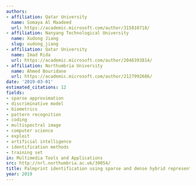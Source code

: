 ```yaml
---
authors:
- affiliation: Qatar University
  name: Somaya Al Maadeed
  url: https://academic.microsoft.com/author/315810718/
- affiliation: Nanyang Technological University
  name: Xudong Jiang
  slug: xudong_jiang
- affiliation: Qatar University
  name: Imad Rida
  url: https://academic.microsoft.com/author/2046393814/
- affiliation: Northumbria University
  name: Ahmed Bouridane
  url: https://academic.microsoft.com/author/2127992686/
date: '2019-03-01'
estimated_citations: 12
fields:
- sparse approximation
- discriminative model
- biometrics
- pattern recognition
- coding
- multispectral image
- computer science
- exploit
- artificial intelligence
- identification methods
- training set
in: Multimedia Tools and Applications
src: http://nrl.northumbria.ac.uk/39054/
title: Palmprint identification using sparse and dense hybrid representation
year: 2019
---
```

